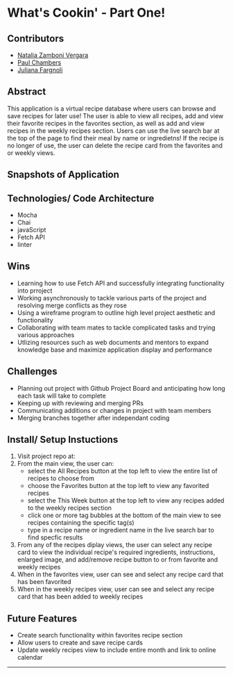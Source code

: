 # What's Cookin' - Part One!

## Contributors

- [Natalia Zamboni Vergara](https://github.com/nzambonivergara)
- [Paul Chambers](https://github.com/PaulTimothyChambers)
- [Juliana Fargnoli](https://github.com/jfargnoli01)

## Abstract

This application is a virtual recipe database where users can browse and save recipes for later use! The user is able to view all recipes, add and view their favorite recipes in the favorites section, as well as add and view recipes in the weekly recipes section. Users can use the live search bar at the top of the page to find their meal by name or ingredietns! If the recipe is no longer of use, the user can delete the recipe card from the favorites and or weekly views.

## Snapshots of Application



## Technologies/ Code Architecture

- Mocha
- Chai
- javaScript
- Fetch API
- linter

## Wins

- Learning how to use Fetch API and successfully integrating functionality into prroject
- Working asynchronously to tackle various parts of the project and resolving merge conflicts as they rose
- Using a wireframe program to outline high level project aesthetic and functionality
- Collaborating with team mates to tackle complicated tasks and trying various approaches
- Utlizing resources such as web documents and mentors to expand knowledge base and maximize application display and performance


## Challenges

- Planning out project with Github Project Board and anticipating how long each task will take to complete
- Keeping up with reviewing and merging PRs 
- Communicating additions or changes in project with team members
- Merging branches together after independant coding

## Install/ Setup Instuctions

1. Visit project repo at: 
2. From the main view, the user can:
    - select the All Recipes button at the top left to view the entire list of recipes to choose from
    - choose the Favorites button at the top left to view any favorited recipes
    - select the This Week button at the top left to view any recipes added to the weekly recipes section
    - click one or more tag bubbles at the bottom of the main view to see recipes containing the specific tag(s)
    - type in a recipe name or ingredient name in the live search bar to find specfic results
3. From any of the recipes diplay views, the user can select any recipe card to view the individual recipe's required ingredients, instructions, enlarged image, and add/remove recipe button to or from favorite and weekly recipes
4. When in the favorites view, user can see and select any recipe card that has been favorited
5. When in the weekly recipes view, user can see and select any recipe card that has been added to weekly recipes

## Future Features

- Create search functionality within favorites recipe section
- Allow users to create and save recipe cards
- Update weekly recipes view to include entire month and link to online calendar 
---



